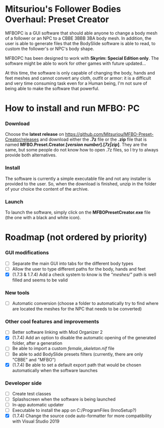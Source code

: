 # Mitsuriou's Follower Bodies Overhaul: Preset Creator
MFBOPC is a GUI software that should able anyone to change a body mesh of a follower or an NPC to a CBBE 3BBB 3BA body mesh.
In addition, the user is able to generate files that the BodySlide software is able to read, to custom the follower's or NPC's body shape.

MFBOPC has been designed to work with **Skyrim: Special Edition only**. The software might be able to work for other games with future updated...

At this time, the software is only capable of changing the body, hands and feet meshes and cannot convert any cloth, outfit or armor: it is a difficult and very time consuming task even for a Human being, I'm not sure of being able to make the software that powerful.

# How to install and run MFBO: PC
### Download
Choose the **latest release** on https://github.com/Mitsuriou/MFBO-Preset-Creator/releases and download either the **.7z** file or the **.zip** file that is named **MFBO.Preset.Creator.[*version number*].[*7z|zip*]**. They are the same, but some people do not know how to open .7z files, so I try to always provide both alternatives.

### Install
The software is currently a simple executable file and not any installer is provided to the user. So, when the download is finished, unzip in the folder of your choice the content of the archive.

### Launch
To launch the software, simply click on the **MFBOPresetCreator.exe** file (the one with a black and white icon).

# Roadmap (not ordered by priority)
### GUI modifications
- [ ] Separate the main GUI into tabs for the different body types
- [ ] Allow the user to type different paths for the body, hands and feet
- [X] (1.7.3 & 1.7.4) Add a check system to know is the *"meshes/"* path is well filled and seems to be valid

### New tools
- [ ] Automatic conversion (choose a folder to automatically try to find where are located the meshes for the NPC that needs to be converted)

### Other cool features and improvements
- [ ] Better software linking with Mod Organizer 2
- [X] (1.7.4) Add an option to disable the automatic opening of the generated folder, after a generation
- [ ] Be able to import a custom *female_skeleton.nif* file
- [ ] Be able to add BodySlide presets filters (currently, there are only "CBBE" and "MFBO")
- [X] (1.7.4) Be able to set a default export path that would be chosen automatically when the software launches

### Developer side
- [ ] Create test classes
- [ ] Splashscreen when the software is being launched
- [ ] In-app automatic updater
- [ ] Executable to install the app on C:/ProgramFiles (InnoSetup?)
- [X] (1.7.4) Change the source code auto-formatter for more compatibility with Visual Studio 2019
